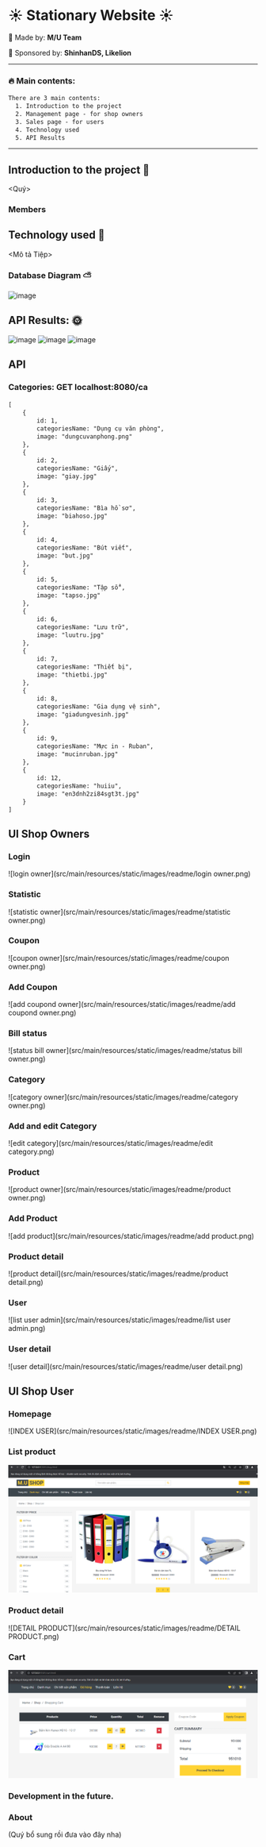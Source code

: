 # :sunny: Stationary Website :sunny:

:sunflower: Made by: 	**M/U Team**

:sunflower: Sponsored by: **ShinhanDS, Likelion**
***

### :fire: Main contents: 
```
There are 3 main contents:
  1. Introduction to the project
  2. Management page - for shop owners
  3. Sales page - for users
  4. Technology used
  5. API Results 
```
***

## Introduction to the project :mushroom:

<Quý>
### Members 
##  Technology used :cherry_blossom:
<Mô tả Tiệp>

### Database Diagram :partly_sunny:
![image](https://user-images.githubusercontent.com/72481546/218981869-a2e663e0-bdeb-4e90-b7e5-6795e8348526.png)

## API Results: :sun_with_face:
![image](https://user-images.githubusercontent.com/72481546/218986066-badb3218-db90-4a25-9030-5dd373927217.png)
![image](https://user-images.githubusercontent.com/72481546/218986213-27961343-81f3-4b12-801d-197b27d98d62.png)
![image](https://user-images.githubusercontent.com/72481546/218986665-08c18225-6196-460f-8a88-aec8be1cb4c8.png)

## API
### Categories: GET localhost:8080/ca
    [
        {
            id: 1,
            categoriesName: "Dụng cụ văn phòng",
            image: "dungcuvanphong.png"
        },
        {
            id: 2,
            categoriesName: "Giấy",
            image: "giay.jpg"
        },
        {
            id: 3,
            categoriesName: "Bìa hồ sơ",
            image: "biahoso.jpg"
        },
        {
            id: 4,
            categoriesName: "Bút viết",
            image: "but.jpg"
        },
        {
            id: 5,
            categoriesName: "Tập sổ",
            image: "tapso.jpg"
        },
        {
            id: 6,
            categoriesName: "Lưu trữ",
            image: "luutru.jpg"
        },
        {
            id: 7,
            categoriesName: "Thiết bị",
            image: "thietbi.jpg"
        },
        {
            id: 8,
            categoriesName: "Gia dụng vệ sinh",
            image: "giadungvesinh.jpg"
        },
        {
            id: 9,
            categoriesName: "Mực in - Ruban",
            image: "mucinruban.jpg"
        },
        {
            id: 12,
            categoriesName: "huiiu",
            image: "en3dnh2zi84sgt3t.jpg"
        }
    ]
####
####
####

## UI Shop Owners
### Login
![login owner](src/main/resources/static/images/readme/login owner.png)
### Statistic 
![statistic owner](src/main/resources/static/images/readme/statistic owner.png)
### Coupon
![coupon owner](src/main/resources/static/images/readme/coupon owner.png)
### Add Coupon
![add coupond owner](src/main/resources/static/images/readme/add coupond owner.png)
### Bill status
![status bill owner](src/main/resources/static/images/readme/status bill owner.png)
### Category
![category owner](src/main/resources/static/images/readme/category owner.png)
### Add and edit Category
![edit category](src/main/resources/static/images/readme/edit category.png)
### Product
![product owner](src/main/resources/static/images/readme/product owner.png)
### Add Product
![add product](src/main/resources/static/images/readme/add product.png)
### Product detail
![product detail](src/main/resources/static/images/readme/product detail.png)
### User
![list user admin](src/main/resources/static/images/readme/list user admin.png)
### User detail
![user detail](src/main/resources/static/images/readme/user detail.png)
## UI Shop User
### Homepage
![INDEX USER](src/main/resources/static/images/readme/INDEX USER.png)
### List product
![PRODUCTLIST](src/main/resources/static/images/readme/PPRODUCTLIST.png)
### Product detail
![DETAIL PRODUCT](src/main/resources/static/images/readme/DETAIL PRODUCT.png)
### Cart
![CART](src/main/resources/static/images/readme/CART.png)


### Development in the future. 
### About 



(Quý bổ sung rồi đưa vào đây nha)
